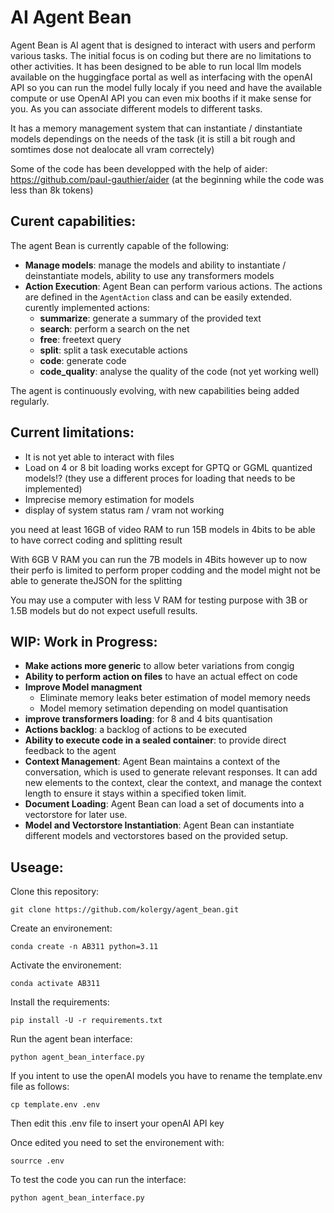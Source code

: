 # AI Agent Bean
Agent Bean is AI agent that is designed to interact with users and perform various tasks. The initial focus is on coding but there are no limitations to other activities. 
It has been designed to be able to run local llm models available on the huggingface portal as well as interfacing with the openAI API so you can run the model fully localy if you need and have the available compute or use OpenAI API you can even mix booths if it make sense for you. As you can associate different models to different tasks.

It has a memory management system that can instantiate / dinstantiate models dependings on the needs of the task (it is still a bit rough and somtimes dose not dealocate all vram correctely)

Some of the code has been developped with the help of aider: https://github.com/paul-gauthier/aider (at the beginning while the code was less than 8k tokens)

## Curent capabilities:
The agent Bean is currently capable of the following:
- **Manage models**: manage the models and ability to instantiate / deinstantiate models, ability to use any transformers models 
- **Action Execution**: Agent Bean can perform various actions. The actions are defined in the `AgentAction` class and can be easily extended. curently implemented actions:
  -  **summarize**: generate a summary of the provided text
  -  **search**: perform a search on the net
  -  **free**: freetext query
  -  **split**: split a task executable actions 
  -  **code**: generate code 
  -  **code_quality**: analyse the quality of the code (not yet working well)

The agent is continuously evolving, with new capabilities being added regularly.

## Current limitations:
- It is not yet able to interact with files
- Load on 4 or 8 bit loading works except for GPTQ or GGML quantized models!? (they use a different proces for loading that needs to be implemented)
- Imprecise memory estimation for models
- display of system status ram / vram not working


you need at least 16GB of video RAM to run 15B models in 4bits to be able to have correct coding and splitting result

With 6GB V RAM you can run the 7B models in 4Bits however up to now their perfo is limited to perform proper codding and the model might not be able to generate theJSON for the splitting

You may use a computer with less V RAM for testing purpose with 3B or 1.5B models but do not expect usefull results.


## WIP: Work in Progress:
- **Make actions more generic** to allow beter variations from congig
- **Ability to perform action on files** to have an actual effect on code
- **Improve Model managment** 
    - Eliminate memory leaks beter estimation of model memory needs
    - Model memory setimation depending on model quantisation
- **improve transformers loading**: for 8 and 4 bits quantisation
- **Actions backlog**: a backlog of actions to be executed
- **Ability to execute code in a sealed container**: to provide direct feedback to the agent
- **Context Management**: Agent Bean maintains a context of the conversation, which is used to generate relevant responses. It can add new elements to the context, clear the context, and manage the context length to ensure it stays within a specified token limit.
- **Document Loading**: Agent Bean can load a set of documents into a vectorstore for later use.
- **Model and Vectorstore Instantiation**: Agent Bean can instantiate different models and vectorstores based on the provided setup.

## Useage:

Clone this repository:

`git clone https://github.com/kolergy/agent_bean.git`

Create an environement:

`conda create -n AB311 python=3.11`

Activate the environement:

`conda activate AB311`

Install the requirements:

`pip install -U -r requirements.txt`

Run the agent bean interface:

`python agent_bean_interface.py`


If you intent to use the openAI models you have to rename the template.env file as follows:

`cp template.env .env`

Then edit this .env file to insert your openAI API key 

Once edited you need to set the environement with:

`sourrce .env`

To test the code you can run the interface:

`python agent_bean_interface.py`
